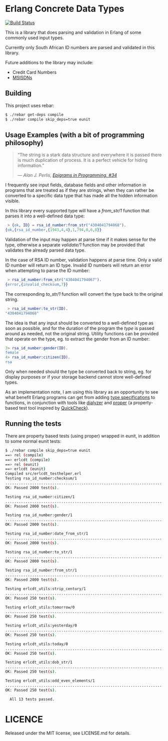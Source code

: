 # Erlang Concrete Data Types

[![Build Status](https://secure.travis-ci.org/apauley/erlcdt.png?branch=master "Build Status")](http://travis-ci.org/apauley/erlcdt)

This is a library that does parsing and validation in Erlang of some
commonly used input types.

Currently only South African ID numbers are parsed and validated in
this library.

Future additions to the library may include:

 - Credit Card Numbers
 - [MSISDNs](http://en.wikipedia.org/wiki/MSISDN)

## Building

This project uses rebar:

```bash
$ ./rebar get-deps compile
$ ./rebar compile skip_deps=true eunit
```

## Usage Examples (with a bit of programming philosophy)

> &ldquo;The string is a stark data structure and everywhere it is passed there is much duplication of process. It is a perfect vehicle for hiding information.&rdquo;
>
> &mdash; <cite>Alan J. Perlis, [Epigrams in Programming, #34](http://www.cs.yale.edu/quotes.html)</cite>

I frequently see input fields, database fields and other information
in programs that are treated as if they are strings, when they can
rather be converted to a specific data type that has made all the
hidden information visible.

In this library every supported type will have a *from_str/1* function
that parses it into a well-defined data type:

```erlang
 > {ok, ID} = rsa_id_number:from_str("4304041794068").
{ok,{rsa_id_number,{1943,4,4},1,794,0,6,8}}
```

Validation of the input may happen at parse time if it makes sense for
the type, otherwise a separate *validate/1* function may be provided
that validates the already parsed data type.

In the case of RSA ID number, validation happens at parse time.
Only a valid ID number will return an ID type.
Invalid ID numbers will return an error when attempting to parse the ID number:

```erlang
 > rsa_id_number:from_str("4304041794067").
{error,{invalid_checksum,7}}
```

The corresponding *to_str/1* function will convert the type back to the
original string.

```erlang
 > rsa_id_number:to_str(ID).
"4304041794068"
```

The idea is that any input should be converted to a well-defined type
as soon as possible, and for the duration of the program the *type* is
passed around as needed, not the original string. Utility functions
can be provided that operate on the type, eg. to extract the gender
from an ID number:

```erlang
3> rsa_id_number:gender(ID).
female
4> rsa_id_number:citizen(ID).
rsa
```

Only when needed should the type be converted back
to string, eg. for display purposes or if your storage backend cannot
store well-defined types.

As an implementation note, I am using this library as an opportunity
to see what benefit Erlang programs can get from adding
[type specifications](http://www.erlang.org/doc/reference_manual/typespec.html)
to functions, in conjunction with tools like
[dialyzer](http://www.erlang.org/doc/man/dialyzer.html) and
[proper](https://github.com/manopapad/proper) (a property-based test
tool inspired by [QuickCheck](http://www.quviq.com/)).

## Running the tests

There are property based tests (using proper) wrapped in eunit, in
addition to some normal eunit tests:

```bash
$ ./rebar compile skip_deps=true eunit
==> rel (compile)
==> erlcdt (compile)
==> rel (eunit)
==> erlcdt (eunit)
Compiled src/erlcdt_testhelper.erl
Testing rsa_id_number:checksum/1
................................................................................................................................................................................................................................................................................................................................................................................................................................................................................................................................................................................................................................................................................................................................................................................................................................................................................................................................................................................................................................................................................................................................................................................................................................................................................................................................................................................................................................................................................................................................................................................................................................................................................................................................................................................................................................................................................................................................................................................................................................................................................
OK: Passed 2000 test(s).

Testing rsa_id_number:citizen/1
................................................................................................................................................................................................................................................................................................................................................................................................................................................................................................................................................................................................................................................................................................................................................................................................................................................................................................................................................................................................................................................................................................................................................................................................................................................................................................................................................................................................................................................................................................................................................................................................................................................................................................................................................................................................................................................................................................................................................................................................................................................................................
OK: Passed 2000 test(s).

Testing rsa_id_number:gender/1
................................................................................................................................................................................................................................................................................................................................................................................................................................................................................................................................................................................................................................................................................................................................................................................................................................................................................................................................................................................................................................................................................................................................................................................................................................................................................................................................................................................................................................................................................................................................................................................................................................................................................................................................................................................................................................................................................................................................................................................................................................................................................
OK: Passed 2000 test(s).

Testing rsa_id_number:date_from_str/1
................................................................................................................................................................................................................................................................................................................................................................................................................................................................................................................................................................................................................................................................................................................................................................................................................................................................................................................................................................................................................................................................................................................................................................................................................................................................................................................................................................................................................................................................................................................................................................................................................................................................................................................................................................................................................................................................................................................................................................................................................................................................................
OK: Passed 2000 test(s).

Testing rsa_id_number:to_str/1
................................................................................................................................................................................................................................................................................................................................................................................................................................................................................................................................................................................................................................................................................................................................................................................................................................................................................................................................................................................................................................................................................................................................................................................................................................................................................................................................................................................................................................................................................................................................................................................................................................................................................................................................................................................................................................................................................................................................................................................................................................................................................
OK: Passed 2000 test(s).

Testing rsa_id_number:from_str/1
................................................................................................................................................................................................................................................................................................................................................................................................................................................................................................................................................................................................................................................................................................................................................................................................................................................................................................................................................................................................................................................................................................................................................................................................................................................................................................................................................................................................................................................................................................................................................................................................................................................................................................................................................................................................................................................................................................................................................................................................................................................................................
OK: Passed 2000 test(s).

Testing erlcdt_utils:strip_century/1
..........................................................................................................................................................................................................................................................
OK: Passed 250 test(s).

Testing erlcdt_utils:tomorrow/0
..........................................................................................................................................................................................................................................................
OK: Passed 250 test(s).

Testing erlcdt_utils:yesterday/0
..........................................................................................................................................................................................................................................................
OK: Passed 250 test(s).

Testing erlcdt_utils:today/0
..........................................................................................................................................................................................................................................................
OK: Passed 250 test(s).

Testing erlcdt_utils:dob_str/1
..........................................................................................................................................................................................................................................................
OK: Passed 250 test(s).

Testing erlcdt_utils:odd_even_elements/1
..........................................................................................................................................................................................................................................................
OK: Passed 250 test(s).

  All 13 tests passed.
```

# LICENCE

Released under the MIT license, see LICENSE.md for details.
